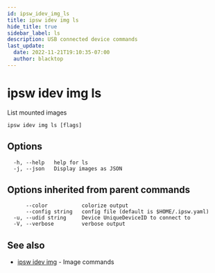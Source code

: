 ```yaml
---
id: ipsw_idev_img_ls
title: ipsw idev img ls
hide_title: true
sidebar_label: ls
description: USB connected device commands
last_update:
  date: 2022-11-21T19:10:35-07:00
  author: blacktop
---
```

# ipsw idev img ls

List mounted images

```
ipsw idev img ls [flags]
```

## Options

```
  -h, --help   help for ls
  -j, --json   Display images as JSON
```

## Options inherited from parent commands

```
      --color           colorize output
      --config string   config file (default is $HOME/.ipsw.yaml)
  -u, --udid string     Device UniqueDeviceID to connect to
  -V, --verbose         verbose output
```

## See also

* [ipsw idev img](/docs/cli/idev/ipsw_idev_img)	 - Image commands

